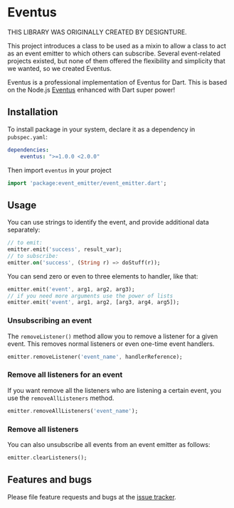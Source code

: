 # Eventus

THIS LIBRARY WAS ORIGINALLY CREATED BY DESIGNTURE.

This project introduces a class to be used as a mixin to allow a class to act as an event emitter
to which others can subscribe.
Several event-related projects existed, but none of them offered the flexibility and simplicity that we wanted,
so we created Eventus.

Eventus is a professional implementation of Eventus for Dart. This is based on the Node.js
[Eventus][node_event_emitter] enhanced with Dart super power!

## Installation

To install package in your system, declare it as a dependency in `pubspec.yaml`:

```yaml
dependencies:
    eventus: ">=1.0.0 <2.0.0"
```

Then import `eventus` in your project

```dart
import 'package:event_emitter/event_emitter.dart';
```

## Usage

You can use strings to identify the event, and provide additional data separately:

```dart
// to emit:
emitter.emit('success', result_var);
// to subscribe:
emitter.on('success', (String r) => doStuff(r));
```

You can send zero or even to three elements to handler, like that:

```dart
emitter.emit('event', arg1, arg2, arg3);
// if you need more arguments use the power of lists
emitter.emit('event', arg1, arg2, [arg3, arg4, arg5]);
```

### Unsubscribing an event

The `removeListener()` method allow you to remove a listener for a given event.
This removes normal listeners or even one-time event handlers.

```dart
emitter.removeListener('event_name', handlerReference);
```

### Remove all listeners for an event

If you want remove all the listeners who are listening a certain event, you use the
`removeAllListeners` method.

```dart
emitter.removeAllListeners('event_name');
```

### Remove all listeners

You can also unsubscribe all events from an event emitter as follows:

```dart
emitter.clearListeners();
```

## Features and bugs

Please file feature requests and bugs at the [issue tracker][tracker].

[tracker]: http://example.com/issues/replaceme
[node_event_emitter]: https://nodejs.org/api/events.html#events_class_events_Eventus
